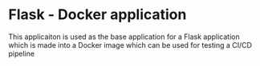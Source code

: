 # Flask - Docker application

This applicaiton is used as the base application for a Flask application which is made into a Docker image which can be used for testing a CI/CD pipeline

